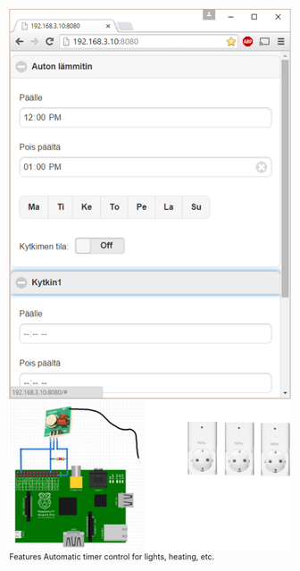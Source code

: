 ![Alt text](https://github.com/arttupii/SmartHome/blob/master/pictures/screenshot.png?raw=true "Title")
![Alt text](https://github.com/arttupii/SmartHome/blob/master/pictures/schematic.png?raw=true "Title")
Features
  Automatic timer control for lights, heating, etc.
